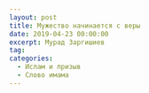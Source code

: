 ```yaml
---
layout: post
title: Мужество начинается с веры
date: 2019-04-23 00:00:00
excerpt: Мурад Заргишиев
tag:
categories:
  - Ислам и призыв
  - Слово имама
---
```


